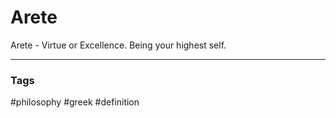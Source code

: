 # Arete

Arete - Virtue or Excellence. Being your highest self. 

---
### Tags
#philosophy #greek #definition
